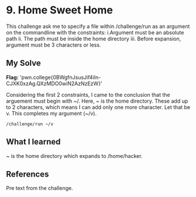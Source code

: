 # 9. Home Sweet Home
This challenge ask me to specify a file within /challenge/run as an argument on the commandline with the constraints: 
i.Argument must be an absolute path
ii. The path must be inside the home directory
iii. Before expansion, argument must be 3 characters or less.

## My Solve
**Flag:** 'pwn.college{0BWgfnJsusJif4iIn-CJXK0xzAg.QXzMDO0wiN2AzNzEzW}'

Considering the first 2 constraints, I came to the conclusion that the arguement must begin with ~/. Here, ~ is the home directory. These add up to 2 characters, which means I can add only one more character. Let that be v. This completes my argument (~/v). 
```
/challenge/run ~/v
```

## What I learned
~ is the home directory which expands to /home/hacker.

## References
Pre text from the challenge.
